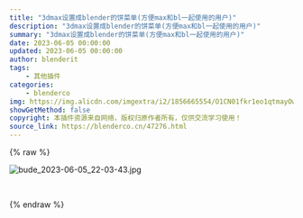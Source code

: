 ```yaml
---
title: "3dmax设置成blender的饼菜单(方便max和bl一起使用的用户)"
description: "3dmax设置成blender的饼菜单(方便max和bl一起使用的用户)"
summary: "3dmax设置成blender的饼菜单(方便max和bl一起使用的用户)"
date: 2023-06-05 00:00:00
updated: 2023-06-05 00:00:00
author: blenderit
tags: 
    - 其他插件
categories:
    - blenderco
img: https://img.alicdn.com/imgextra/i2/1856665554/O1CN01fkr1eo1qtmayOw9Tk_!!1856665554.jpg
showGetMethod: false
copyright: 本插件资源来自网络，版权归原作者所有，仅供交流学习使用！
source_link: https://blenderco.cn/47276.html
---
```


{% raw %}
<p><img src="https://img.alicdn.com/imgextra/i2/1856665554/O1CN01fkr1eo1qtmayOw9Tk_!!1856665554.jpg" alt="bude_2023-06-05_22-03-43.jpg"></p><p> </p>
<div style="display: none">blenderco</div>
{% endraw %}